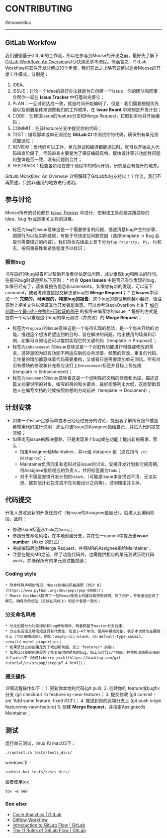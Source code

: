 # CONTRIBUTING
#moose/doc
- - - -
## GitLab Workfow
我们遵循基于GitLab的工作流，所以在参与到Moose的开发之前，最好先了解下[GitLab Workflow: An Overview](https://about.gitlab.com/2016/10/25/gitlab-workflow-an-overview/)以尽快熟悉基本流程。简而言之，GitLab Workflow将软件开发分解成10个步骤，我们在此之上略有调整以适合Moose的开发工作模式，分别是：
1. IDEA。
2. ISSUE：讨论一个idea的最好办法就是为它创建一个issue，你的团队和同事会帮你一起在 **Issue Tracker** 中打磨和完善它；
3. PLAN：一旦讨论达成一致，就是时间开始编码了。但是！我们需要根据优先级以及前置条件来调整我们的工作顺序，在 **Issue Board** 中来制定开发计划；
4. CODE：创建该issue的feature分支和Merge Request，拉取到本地并开始编码；
5. COMMIT：在该feature分支中提交你的代码；
6. TEST：编写脚本或单元测试在 **GitLab CI** 中测试你的代码，确保所有单元测试能通过；
7. REVIEW：当代码可以工作，单元测试和编译都能通过时，就可以开始进入代码审查阶段了。代码审查主要是为了保证编码风格、模块设计等非功能性问题和整体是否一致，没有问题则合并；
8. FEEDBACK：检查各阶段在整个流程中的时间开销，研究是否有提升的地方。

_GitLab Workflow: An Overview_ 详细解释了GitLab如何支持以上工作流，我们不再赘述，只挑非通用的地方进行说明。

## 参与讨论
Moose所有的讨论都在 *[Issue Tracker](http://git.datatang.com/xiaoyang/Moose/issues)* 中进行，使用该工具创建并跟踪你的idea，bug fix或是相关文档的进展。
* 标签为`Bug`的issue意味这是一个需要修复的问题，描述清楚bug产生的步骤、期望行为以及实际结果，有助于尽快定位问题原因（选择template -> Bug 会提示需要描述的内容）。我们将优先级由上至下分为`Top Priority`， `P1`， `P2`和无，按照重要性和紧急程度予以标识；

### 报告bug
书写良好的bug报告可以帮助开发者尽快定位问题，减少重现bug和解决的时间。在报告bug时请遵照以下原则：
	* 检查 **Open Issues** 中是否已有你发现的bug，如果已经有了，请查看报告信息和comments，如果你有新的发现，可以留下comment，或者考虑直接提交解决该bug的 **Merge Request**；
	* 在**Issues**中添加一个 **完整的，可再现的，特定bug的报告**。这个bug的测试用例越小越好，请注意附上相关文件以保证其他开发者能重现。可以参考StackOverflow上关于 [如何创建一个最小的-完整的-可验证的例子](https://stackoverflow.com/help/mcve) 的指导来编写你的issue;
	* 最好的方式是提供一个可以重现这个bug的单元测试（并失败）的 **Merge Request**；

* 标签为`Proposal`的issue意味这是一个有待实现的想法，是一个尚未开始的功能。描述这个想法希望达到的目的、旨在解决的问题，给出使用的场景和示例，如果可以的话还可以提供实现它的关键代码（template -> Proposal）；
* 标签为`Enhancement` 的issue意味这是一个对旧有功能进行增强或修改的需求，通常是因为旧有功能不再适应新的业务场景，频繁的修改、重复的代码、工作量的增加都意味着代码需要重构，又或者只是需要添加单元测试。所有对旧有模块的修改和补充都应该打上`Enhancement`标签并且标上优先级 (template -> Enhancement)；
* 标签为`Document`的issue意味着这是一个说明性的文档的修改和添加，描述这篇文档要说明的对象、编写的目的和关键点、最好能够列出大纲，这能帮助其他人在编写文档的时候按照你想的方向前进（template -> Document）；


## 计划安排
* 如果一个issue足够简单或者已经经过充分的讨论，提出者了解所有细节或是希望用代码进行说明：那么将该Issue的Assignee指给自己，并进入代码提交流程；
* 如果尚无issue的解决思路，只是发现某个bug或在功能上提出新的需求，那么：
	* 指定Assignee给Maintainer，并cc给 dataproc 组（通过指令` /cc @dataproc`）；
	* Maintainer负责回复和组织对该issue的讨论，安排开发计划和时间周期，将Assignee指给相应的负责人，并将标签置为`Todo`；
	* 对于不需要安排开发计划的issue，（可能是Issue本身描述不清、无法实现、被其他计划包含或不在功能设计之内等），说明理由并关掉。

## 代码提交
开发人员收到新的开发任务时（有issue的Assignee是自己），就进入到编码阶段，此时：
* 修改Issue标签从`Todo`为`Doing`；
* 参照分支命名风格，在本地创建分支，并在任一commit中提及该**issue number**（#xxx 的形式）；
* 完成编码后创建Merge Request，并将MR的Assignee指给Maintainer；
* 注意在提交MR之前，除了功能代码外，也需提供相应的单元测试证明代码work，并确保所有的单元测试能跑通；

### Coding style
	* 除非特殊声明的情况，Moose的编码风格遵照 [PEP 8](https://www.python.org/dev/peps/pep-0008/)；
	* Moose Cookbook提供了一些Moose使用上的建议和惯例说明，除了用户，开发者也应该了解它，确保你的想法（反映在风格上）和设计者是一致的；

### 分支命名风格
	* 分支创建分为功能增加和bug修改两种，两者都基于master分支创建；
	* 分支名应该足够简短且具有代表性，包含1~4个单词，使用中横线分割，表示本次修改主要做什么（可以省略动词）。例如：empty-nil-blank、rm-default-type-submit、rebuild-model-properties；
	* 如果该分支的创建是为了增加新功能，加上 feature/* 前缀； 
	* 如果该分支的创建是为了修复临时的紧急的bug，加上hotfix/*前缀，并将修改结果应用到上个patch中（通过[cherry-pick](https://backlog.com/git-tutorial/cn/stepup/stepup7_4.html)）；

### 提交操作
详细流程操作如下：
	1. 更新你本地的代码(git pull);
	2. 创建你的 feature或bugfix 分支 (git checkout -b feature/my-new-feature)；
	3. 提交修改 (git commit -am 'Add some feature; fixed \#23’)；
	4. 推送到你的远端分支上 (git push origin feature/my-new-feature)
	5. 创建 **Merge Request**，并指定Assignee为Maintainer；

## 测试
运行单元测试，linux 和 macOS下：
```
./runtest.sh tests/tests_dirs/
```

windows下：
```
runtest.bat tests/tests_dirs/
```

或者使用tox：
```
tox -e new
```

### See also:
* [Cycle Analytics | GitLab](https://docs.gitlab.com/ee/user/project/cycle_analytics.html)
* [Gitflow Workflow](https://www.atlassian.com/git/tutorials/comparing-workflows/gitflow-workflow)
* [Introduction to GitLab Flow | GitLab](https://docs.gitlab.com/ee/workflow/gitlab_flow.html)
* [The 11 Rules of GitLab Flow | GitLab](https://about.gitlab.com/2016/07/27/the-11-rules-of-gitlab-flow/)


